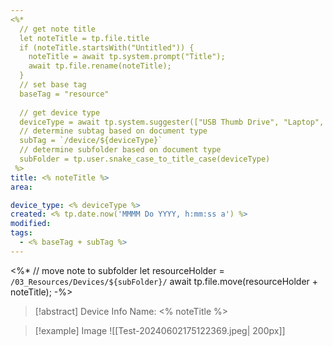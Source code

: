 ```yaml
---
<%*
  // get note title
  let noteTitle = tp.file.title
  if (noteTitle.startsWith("Untitled")) {
	noteTitle = await tp.system.prompt("Title");
	await tp.file.rename(noteTitle);
  } 
  // set base tag
  baseTag = "resource"
  
  // get device type
  deviceType = await tp.system.suggester(["USB Thumb Drive", "Laptop", "Desktop", "Tablet", "Phone", "Smart Watch", "E-Reader"], ["usb_thumb_drive", "laptop", "desktop", "tablet", "phone", "smart_watch", "e_reader"])
  // determine subtag based on document type
  subTag = `/device/${deviceType}`
  // determine subfolder based on document type
  subFolder = tp.user.snake_case_to_title_case(deviceType)
 %>
title: <% noteTitle %>
area:

device_type: <% deviceType %>
created: <% tp.date.now('MMMM Do YYYY, h:mm:ss a') %>
modified: 
tags:
  - <% baseTag + subTag %>
---
```

<%*
// move note to subfolder
let resourceHolder = `/03_Resources/Devices/${subFolder}/`
await tp.file.move(resourceHolder + noteTitle);
-%>

> [!abstract] Device Info
> Name: <% noteTitle %>

> [!example] Image
> ![[Test-20240602175122369.jpeg| 200px]]